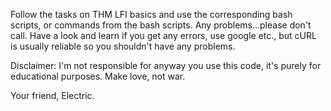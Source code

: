 Follow the tasks on THM LFI basics and use the corresponding bash scripts, or commands from the bash scripts.
Any problems...please don't call. Have a look and learn if you get any errors, use google etc., but cURL is usually reliable so you shouldn't have any problems. 

Disclaimer: I'm not responsible for anyway you use this code, it's purely for educational purposes. Make love, not war.

Your friend, Electric.
